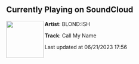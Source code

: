 ## Currently Playing on SoundCloud

[<img align="left" width="100" src="https://i1.sndcdn.com/artworks-VA0nPwzyNm7n-0-t500x500.jpg">](https://soundcloud.com/blondish/call-my-name-blondish-preview)

**Artist**: BLOND:ISH 

**Track**: Call My Name

Last updated at 06/21/2023 17:56
